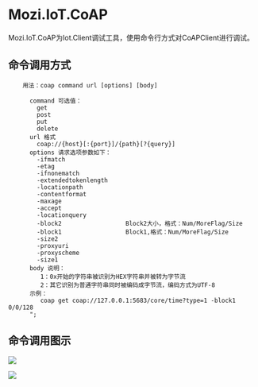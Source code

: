 ﻿# Mozi.IoT.CoAP 

Mozi.IoT.CoAP为Iot.Client调试工具，使用命令行方式对CoAPClient进行调试。

## 命令调用方式
~~~shell
    用法：coap command url [options] [body]
         
      command 可选值：
        get
        post
        put
        delete
      url 格式
        coap://{host}[:{port}]/{path}[?{query}]
      options 请求选项参数如下：
        -ifmatch                 
        -etag                    
        -ifnonematch             
        -extendedtokenlength     
        -locationpath            
        -contentformat           
        -maxage                  
        -accept                  
        -locationquery           
        -block2                  Block2大小，格式：Num/MoreFlag/Size
        -block1                  Block1,格式：Num/MoreFlag/Size
        -size2                   
        -proxyuri                
        -proxyscheme             
        -size1                   
      body 说明：
         1：0x开始的字符串被识别为HEX字符串并被转为字节流
         2：其它识别为普通字符串同时被编码成字节流，编码方式为UTF-8
      示例：
         coap get coap://127.0.0.1:5683/core/time?type=1 -block1 0/0/128
      ";
~~~

## 命令调用图示
![][example1]

![][example2]

[example1]:./coap_202203100001.png
[example2]:./coap_202203100002.png
